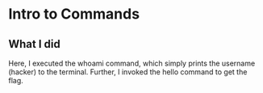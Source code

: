 # Intro to Commands
## What I did
Here, I executed the whoami command, which simply prints the username (hacker) to the terminal.
Further, I invoked the hello command to get the flag.
